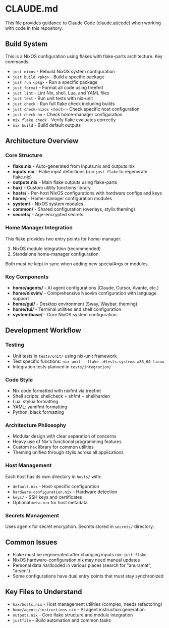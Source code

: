 # CLAUDE.md

This file provides guidance to Claude Code (claude.ai/code) when working with code in this repository.

## Build System

This is a NixOS configuration using flakes with flake-parts architecture. Key commands:

- `just nixos` - Rebuild NixOS system configuration
- `just build <pkg>` - Build a specific package  
- `just run <pkg>` - Run a specific package
- `just format` - Format all code using treefmt
- `just lint` - Lint Nix, shell, Lua, and YAML files
- `just test` - Run unit tests with nix-unit
- `just check` - Run full flake check including builds
- `just check-nixos <host>` - Check specific host configuration
- `just check-hm` - Check home-manager configuration
- `nix flake check` - Verify flake evaluates correctly
- `nix build` - Build default outputs

## Architecture Overview

### Core Structure
- **flake.nix** - Auto-generated from inputs.nix and outputs.nix
- **inputs.nix** - Flake input definitions (run `just flake` to regenerate flake.nix)
- **outputs.nix** - Main flake outputs using flake-parts
- **hax/** - Custom utility functions library
- **hosts/** - Per-host NixOS configurations with hardware configs and keys
- **home/** - Home-manager configuration modules
- **system/** - NixOS system modules
- **common/** - Shared configuration (overlays, stylix theming)
- **secrets/** - Age-encrypted secrets

### Home Manager Integration
This flake provides two entry points for home-manager:
1. NixOS module integration (recommended)
2. Standalone home-manager configuration

Both must be kept in sync when adding new specialArgs or modules.

### Key Components
- **home/agents/** - AI agent configurations (Claude, Cursor, Avante, etc.)
- **home/nixvim/** - Comprehensive Neovim configuration with language support
- **home/gui/** - Desktop environment (Sway, Waybar, theming)
- **home/tui/** - Terminal utilities and shell configuration
- **system/base/** - Core NixOS system configuration

## Development Workflow

### Testing
- Unit tests in `tests/unit/` using nix-unit framework
- Test specific functions: `nix-unit --flake .#tests.systems.x86_64-linux`
- Integration tests planned in `tests/integration/`

### Code Style
- Nix code formatted with nixfmt via treefmt
- Shell scripts: shellcheck + shfmt + shellharden
- Lua: stylua formatting
- YAML: yamlfmt formatting
- Python: black formatting

### Architecture Philosophy
- Modular design with clear separation of concerns
- Heavy use of Nix's functional programming features
- Custom `hax` library for common utilities
- Theming unified through stylix across all applications

### Host Management
Each host has its own directory in `hosts/` with:
- `default.nix` - Host-specific configuration
- `hardware-configuration.nix` - Hardware detection
- `keys/` - SSH keys and certificates
- Optional `meta.nix` for host metadata

### Secrets Management
Uses agenix for secret encryption. Secrets stored in `secrets/` directory.

## Common Issues
- Flake must be regenerated after changing inputs.nix: `just flake`
- NixOS hardware-configuration.nix may need manual updates
- Personal data hardcoded in various places (search for "anuramat", "arsen")
- Some configurations have dual entry points that must stay synchronized

## Key Files to Understand
- `hax/hosts.nix` - Host management utilities (complex, needs refactoring)
- `home/agents/instructions.nix` - AI agent instruction generation  
- `outputs.nix` - Core flake structure and module integration
- `justfile` - Build automation and common tasks